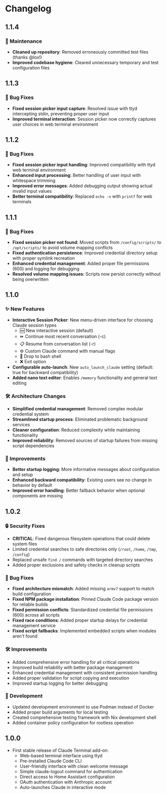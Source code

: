 # Changelog

## 1.1.4

### 🧹 Maintenance
- **Cleaned up repository**: Removed erroneously committed test files (thanks @lox!)
- **Improved codebase hygiene**: Cleared unnecessary temporary and test configuration files

## 1.1.3

### 🐛 Bug Fixes
- **Fixed session picker input capture**: Resolved issue with ttyd intercepting stdin, preventing proper user input
- **Improved terminal interaction**: Session picker now correctly captures user choices in web terminal environment

## 1.1.2

### 🐛 Bug Fixes
- **Fixed session picker input handling**: Improved compatibility with ttyd web terminal environment
- **Enhanced input processing**: Better handling of user input with whitespace trimming
- **Improved error messages**: Added debugging output showing actual invalid input values
- **Better terminal compatibility**: Replaced `echo -n` with `printf` for web terminals

## 1.1.1

### 🐛 Bug Fixes  
- **Fixed session picker not found**: Moved scripts from `/config/scripts/` to `/opt/scripts/` to avoid volume mapping conflicts
- **Fixed authentication persistence**: Improved credential directory setup with proper symlink recreation
- **Enhanced credential management**: Added proper file permissions (600) and logging for debugging
- **Resolved volume mapping issues**: Scripts now persist correctly without being overwritten

## 1.1.0

### ✨ New Features
- **Interactive Session Picker**: New menu-driven interface for choosing Claude session types
  - 🆕 New interactive session (default)
  - ⏩ Continue most recent conversation (-c)
  - 📋 Resume from conversation list (-r) 
  - ⚙️ Custom Claude command with manual flags
  - 🐚 Drop to bash shell
  - ❌ Exit option
- **Configurable auto-launch**: New `auto_launch_claude` setting (default: true for backward compatibility)
- **Added nano text editor**: Enables `/memory` functionality and general text editing

### 🛠️ Architecture Changes
- **Simplified credential management**: Removed complex modular credential system
- **Streamlined startup process**: Eliminated problematic background services
- **Cleaner configuration**: Reduced complexity while maintaining functionality
- **Improved reliability**: Removed sources of startup failures from missing script dependencies

### 🔧 Improvements
- **Better startup logging**: More informative messages about configuration and setup
- **Enhanced backward compatibility**: Existing users see no change in behavior by default
- **Improved error handling**: Better fallback behavior when optional components are missing

## 1.0.2

### 🔒 Security Fixes
- **CRITICAL**: Fixed dangerous filesystem operations that could delete system files
- Limited credential searches to safe directories only (`/root`, `/home`, `/tmp`, `/config`)
- Replaced unsafe `find /` commands with targeted directory searches
- Added proper exclusions and safety checks in cleanup scripts

### 🐛 Bug Fixes
- **Fixed architecture mismatch**: Added missing `armv7` support to match build configuration
- **Fixed NPM package installation**: Pinned Claude Code package version for reliable builds
- **Fixed permission conflicts**: Standardized credential file permissions (600) across all scripts
- **Fixed race conditions**: Added proper startup delays for credential management service
- **Fixed script fallbacks**: Implemented embedded scripts when modules aren't found

### 🛠️ Improvements
- Added comprehensive error handling for all critical operations
- Improved build reliability with better package management
- Enhanced credential management with consistent permission handling
- Added proper validation for script copying and execution
- Improved startup logging for better debugging

### 🧪 Development
- Updated development environment to use Podman instead of Docker
- Added proper build arguments for local testing
- Created comprehensive testing framework with Nix development shell
- Added container policy configuration for rootless operation

## 1.0.0

- First stable release of Claude Terminal add-on:
  - Web-based terminal interface using ttyd
  - Pre-installed Claude Code CLI
  - User-friendly interface with clean welcome message
  - Simple claude-logout command for authentication
  - Direct access to Home Assistant configuration
  - OAuth authentication with Anthropic account
  - Auto-launches Claude in interactive mode
